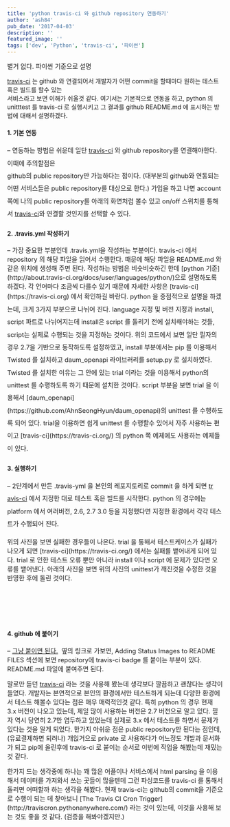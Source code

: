 ```yaml
---
title: 'python travis-ci 와 github repository 연동하기'
author: 'ash84'
pub_date: '2017-04-03'
description: ''
featured_image: ''
tags: ['dev', 'Python', 'travis-ci', '파이썬']
---
```



<span style="font-size: 11pt;">별거 없다. 파이썬 기준으로 설명  
</span>
 

[travis-ci](https://travis-ci.org) 는 github 와 연결되어서 개발자가 어떤 commit을 할때마다 원하는 테스트 혹은 빌드를 할수 있는  
 서비스라고 보면 이해가 쉬울것 같다. 여기서는 기본적으로 연동을 하고, python 의 unitttest 를 travis-ci 로 실행시키고 그 결과를 github README.md 에 표시하는 방법에 대해서 설명하겠다.

#### 1. 기본 연동

<span style="font-size: 11pt;line-height:2;">– 연동하는 방법은 쉬운데 일단 [travis-ci](https://travis-ci.org) 와 github repository를 연결해야한다. 이때에 주의할점은  
 github의 public repository만 가능하다는 점이다. (대부분의 github와 연동되는 어떤 서비스들은 public repository를 대상으로 한다.) 가입을 하고 나면 account 쪽에 나의 public repository를 아래의 화면처럼 볼수 있고 on/off 스위치를 통해서 [travis-ci](https://travis-ci.org)와 연결할 것인지를 선택할 수 있다.  
</span>  
 

####  2. .travis.yml 작성하기

<span style="font-size: 11pt;">  
 – 가장 중요한 부분인데 .travis.yml을 작성하는 부분이다. travis-ci 에서 repository 의 해당 파일을 읽어서 수행한다. 때문에 해당 파일을 README.md 와 같은 위치에 생성해 주면 된다. 작성하는 방법은 비슷비슷하긴 한데 [python 기준](http://about.travis-ci.org/docs/user/languages/python/)으로 설명하도록 하겠다. 각 언어마다 조금씩 다를수 있기 때문에 자세한 사항은 [travis-ci](https://travis-ci.org) 에서 확인하길 바란다.  
</span>

<span style="font-size: 11pt;">  
<script src="https://gist.github.com/AhnSeongHyun/8140110.js"></script>  
</span>

<span style="font-size: 11pt;line-height:2;">  
 python 을 중점적으로 설명을 하겠는데, 크게 3가지 부분으로 나뉘어 진다. language 지정 및 버전 지정과 install, script 파트로 나뉘어지는데 install은 script 를 돌리기 전에 설치해야하는 것들, script는 실제로 수행되는 것을 지정하는 것이다. 위의 코드에서 보면 일단 필자의 경우 2.7을 기반으로 동작하도록 설정하였고, install 부분에서는 pip 를 이용해서 Twisted 를 설치하고 daum_openapi 라이브러리를 setup.py 로 설치하였다. Twisted 를 설치한 이유는 그 안에 있는 trial 이라는 것을 이용해서 python의 unittest 를 수행하도록 하기 때문에 설치한 것이다.  
</span>

<span style="font-size: 11pt;line-height:2;">  
 script 부분을 보면 trial 을 이용해서 [daum_openapi](https://github.com/AhnSeongHyun/daum_openapi)의 unittest 를 수행하도록 되어 있다. trial을 이용하면 쉽게 unittest 를 수행할수 있어서 자주 사용하는 편이고 [travis-ci](https://travis-ci.org/) 의 python 쪽 예제에도 사용하는 예제들이 있다.  
</span>

<span style="font-size: 11pt;"></span>

#### 3. 실행하기 

<span style="font-size: 11pt;line-height:2;">– 2단계에서 만든 .travis-yml 을 본인의 레포지토리로 commit 을 하게 되면 [tr](https://travis-ci.org/) [avis-ci](https://travis-ci.org/) 에서 지정한 대로 테스트 혹은 빌드를 시작한다. python 의 경우에는 platform 에서 여러버전, 2.6, 2.7 3.0 등을 지정했다면 지정한 환경에서 각각 테스트가 수행되어 진다.  
</span>
 

<span style="font-size: 11pt;">  
 위의 사진을 보면 실패한 경우들이 나온다. trial 을 통해서 테스트케이스가 실패가 나오게 되면 [travis-ci](https://travis-ci.org/) 에서는 실패를 뱉어내게 되어 있다. trial 로 인한 테스트 오류 뿐만 아니라 install 이나 script 에 문제가 있다면 오류를 뱉어낸다. 아래의 사진을 보면 위의 사진의 unittest가 깨진것을 수정한 것을 반영한 후에 돌린 것이다.  
</span> 

<div>
<script async src="//pagead2.googlesyndication.com/pagead/js/adsbygoogle.js"></script>
<!-- 페이지내_긴_배너 -->
<ins class="adsbygoogle"
     style="display:inline-block;width:728px;height:90px"
     data-ad-client="ca-pub-8699046198561974"
     data-ad-slot="5480877276"></ins>
<script>
(adsbygoogle = window.adsbygoogle || []).push({});
</script>
</div>

####  4. github 에 붙이기

<span style="font-size: 11pt;">– [그냥 붙이면 된다.](http://about.travis-ci.org/docs/user/status-images/)  옆의 링크로 가보면, Adding Status Images to README FILES 섹션에 보면 repository에 travis-ci badge 를 붙이는 부분이 있다. README.md 파일에 붙여주면 된다. </span>


<span style="font-size: 11pt;">말로만 듣던 [travis-ci](https://travis-ci.org/) 라는 것을 사용해 봤는데 생각보다 깔끔하고 괜찮다는 생각이 들었다. 개발자는 본연적으로 본인의 환경에서만 테스트하게 되는데 다양한 환경에서 테스트 해볼수 있다는 점은 매우 매력적인것 같다. 특히 python 의 경우 현재 3.x 버전이 나오고 있는데, 제일 많이 사용하는 버전은 2.7 버전으로 알고 있다. 필자 역시 당연히 2.7만 염두하고 있었는데 실제로 3.x 에서 테스트를 하면서 문제가 있다는 것을 알게 되었다. 한가지 아쉬운 점은 public repository만 된다는 점인데, (유료결제하면 되려나) 개읹거으로 private 로 사용하다가 어느정도 개발과 문서화가 되고 pip에 올린후에 travis-ci 로 붙이는 순서로 이번에 작업을 해봤는데 재밌는것 같다.  
</span>

<span style="font-size: 11pt;">  
 한가지 드는 생각중에 하나는 꽤 많은 어플이나 서비스에서 html parsing 을 이용해서 데이터를 가져와서 쓰는 곳들이 많을텐데 그런 파싱코드를 travis-ci 를 통해서 돌리면 어떠할까 하는 생각을 해봤다. 현재 travis-ci는 github의 commit을 기준으로 수행이 되는 데 찾아보니 [The Travis CI Cron Trigger](http://traviscron.pythonanywhere.com/) 라는 것이 있는데, 이것을 사용해 보는 것도 좋을 것 같다. (검증을 해봐야겠지만.)  
</span>



